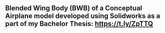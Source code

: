 ## Blended Wing Body (BWB) of a Conceptual Airplane model developed using Solidworks as a part of my Bachelor Thesis: https://t.ly/ZpTTQ
